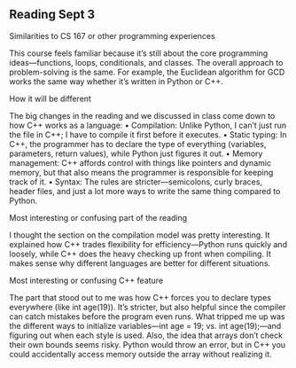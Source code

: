 
## Reading Sept 3
Similarities to CS 167 or other programming experiences

This course feels familiar because it’s still about the core programming ideas—functions, loops, conditionals, and classes. 
The overall approach to problem-solving is the same. For example, the Euclidean algorithm for GCD works the same way whether it’s written in Python or C++.

How it will be different

The big changes in the reading and we discussed in class come down to how C++ works as a language:
	•	Compilation: Unlike Python, I can’t just run the file in C++; I have to compile it first before it executes.
	•	Static typing: In C++, the programmer has to declare the type of everything (variables, parameters, return values), while Python just figures it out.
	•	Memory management: C++ affords control with things like pointers and dynamic memory, but that also means the programmer is responsible for keeping track of it.
	•	Syntax: The rules are stricter—semicolons, curly braces, header files, and just a lot more ways to write the same thing compared to Python.

Most interesting or confusing part of the reading

I thought the section on the compilation model was pretty interesting. It explained how C++ trades flexibility for efficiency—Python runs quickly and loosely, while C++ does the heavy checking up front when compiling. It makes sense why different languages are better for different situations.

Most interesting or confusing C++ feature

The part that stood out to me was how C++ forces you to declare types everywhere (like int age(19)). It’s stricter, but also helpful since the compiler can catch mistakes before the program even runs. What tripped me up was the different ways to initialize variables—int age = 19; vs. int age(19);—and figuring out when each style is used. Also, the idea that arrays don’t check their own bounds seems risky. Python would throw an error, but in C++ you could accidentally access memory outside the array without realizing it.

